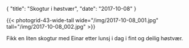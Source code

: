 {
    "title":  "Skogtur i høstvær",
    "date": "2017-10-08"
}

{{< photogrid-43-wide-tall wide="/img/2017-10-08_001.jpg" tall="/img/2017-10-08_002.jpg" >}}

<!--more-->

Fikk en liten skogtur med Einar etter lunsj i dag i fint og deilig høstvær.